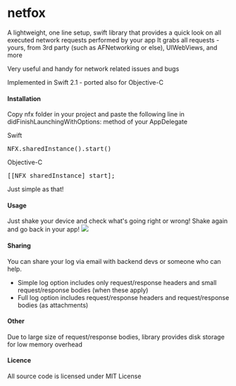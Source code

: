 # netfox

A lightweight, one line setup, swift library that provides a quick look on all executed network requests performed by your app
It grabs all requests - yours, from 3rd party (such as AFNetworking or else), UIWebViews, and more

Very useful and handy for network related issues and bugs

Implemented in Swift 2.1 - ported also for Objective-C

#### Installation

Copy nfx folder in your project and paste the following line in didFinishLaunchingWithOptions: method of your AppDelegate

Swift
<pre>
NFX.sharedInstance().start()
</pre>

Objective-C
<pre>
[[NFX sharedInstance] start];
</pre>

Just simple as that!

#### Usage

Just shake your device and check what's going right or wrong! Shake again and go back in your app! ![](https://copy.com/3YVZR7LxuSHwqH1q/shake.png)

#### Sharing

You can share your log via email with backend devs or someone who can help.
- Simple log option includes only request/response headers and small request/response bodies (when these apply)
- Full log option includes request/response headers and request/response bodies (as attachments)

#### Other

Due to large size of request/response bodies, library provides disk storage for low memory overhead

#### Licence

All source code is licensed under MIT License

